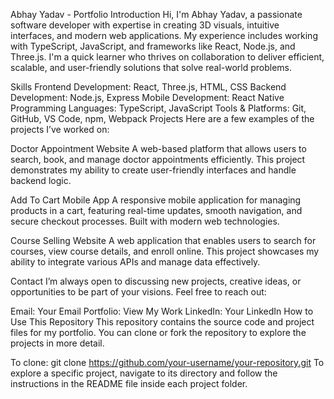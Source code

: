 Abhay Yadav - Portfolio
Introduction
Hi, I'm Abhay Yadav, a passionate software developer with expertise in creating 3D visuals, intuitive interfaces, and modern web applications. My experience includes working with TypeScript, JavaScript, and frameworks like React, Node.js, and Three.js. I'm a quick learner who thrives on collaboration to deliver efficient, scalable, and user-friendly solutions that solve real-world problems.

Skills
Frontend Development: React, Three.js, HTML, CSS
Backend Development: Node.js, Express
Mobile Development: React Native
Programming Languages: TypeScript, JavaScript
Tools & Platforms: Git, GitHub, VS Code, npm, Webpack
Projects
Here are a few examples of the projects I’ve worked on:

Doctor Appointment Website
A web-based platform that allows users to search, book, and manage doctor appointments efficiently. This project demonstrates my ability to create user-friendly interfaces and handle backend logic.

Add To Cart Mobile App
A responsive mobile application for managing products in a cart, featuring real-time updates, smooth navigation, and secure checkout processes. Built with modern web technologies.

Course Selling Website
A web application that enables users to search for courses, view course details, and enroll online. This project showcases my ability to integrate various APIs and manage data effectively.

Contact
I’m always open to discussing new projects, creative ideas, or opportunities to be part of your visions. Feel free to reach out:

Email: Your Email
Portfolio: View My Work
LinkedIn: Your LinkedIn
How to Use This Repository
This repository contains the source code and project files for my portfolio. You can clone or fork the repository to explore the projects in more detail.

To clone: git clone https://github.com/your-username/your-repository.git
To explore a specific project, navigate to its directory and follow the instructions in the README file inside each project folder.
